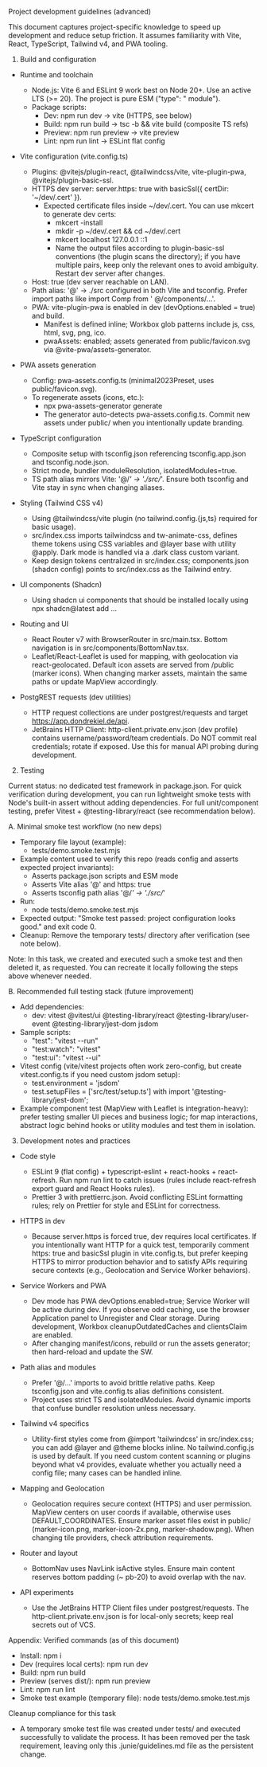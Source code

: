 Project development guidelines (advanced)

This document captures project-specific knowledge to speed up development and reduce setup friction. It assumes
familiarity with Vite, React, TypeScript, Tailwind v4, and PWA tooling.

1. Build and configuration

- Runtime and toolchain
    - Node.js: Vite 6 and ESLint 9 work best on Node 20+. Use an active LTS (>= 20). The project is pure ESM ("type": "
      module").
    - Package scripts:
        - Dev: npm run dev → vite (HTTPS, see below)
        - Build: npm run build → tsc -b && vite build (composite TS refs)
        - Preview: npm run preview → vite preview
        - Lint: npm run lint → ESLint flat config

- Vite configuration (vite.config.ts)
    - Plugins: @vitejs/plugin-react, @tailwindcss/vite, vite-plugin-pwa, @vitejs/plugin-basic-ssl.
    - HTTPS dev server: server.https: true with basicSsl({ certDir: '~/dev/.cert' }).
        - Expected certificate files inside ~/dev/.cert. You can use mkcert to generate dev certs:
            - mkcert -install
            - mkdir -p ~/dev/.cert && cd ~/dev/.cert
            - mkcert localhost 127.0.0.1 ::1
            - Name the output files according to plugin-basic-ssl conventions (the plugin scans the directory); if you
              have multiple pairs, keep only the relevant ones to avoid ambiguity. Restart dev server after changes.
    - Host: true (dev server reachable on LAN).
    - Path alias: '@' → ./src configured in both Vite and tsconfig. Prefer import paths like import Comp from '
      @/components/...'.
    - PWA: vite-plugin-pwa is enabled in dev (devOptions.enabled = true) and build.
        - Manifest is defined inline; Workbox glob patterns include js, css, html, svg, png, ico.
        - pwaAssets: enabled; assets generated from public/favicon.svg via @vite-pwa/assets-generator.

- PWA assets generation
    - Config: pwa-assets.config.ts (minimal2023Preset, uses public/favicon.svg).
    - To regenerate assets (icons, etc.):
        - npx pwa-assets-generator generate
        - The generator auto-detects pwa-assets.config.ts. Commit new assets under public/ when you intentionally update
          branding.

- TypeScript configuration
    - Composite setup with tsconfig.json referencing tsconfig.app.json and tsconfig.node.json.
    - Strict mode, bundler moduleResolution, isolatedModules=true.
    - TS path alias mirrors Vite: '@/*' → './src/*'. Ensure both tsconfig and Vite stay in sync when changing aliases.

- Styling (Tailwind CSS v4)
    - Using @tailwindcss/vite plugin (no tailwind.config.{js,ts} required for basic usage).
    - src/index.css imports tailwindcss and tw-animate-css, defines theme tokens using CSS variables and @layer base
      with utility @apply. Dark mode is handled via a .dark class custom variant.
    - Keep design tokens centralized in src/index.css; components.json (shadcn config) points to src/index.css as the
      Tailwind entry.
- UI components (Shadcn)
    - Using shadcn ui components that should be installed locally using npx shadcn@latest add ...

- Routing and UI
    - React Router v7 with BrowserRouter in src/main.tsx. Bottom navigation is in src/components/BottomNav.tsx.
    - Leaflet/React-Leaflet is used for mapping, with geolocation via react-geolocated. Default icon assets are served
      from /public (marker icons). When changing marker assets, maintain the same paths or update MapView accordingly.

- PostgREST requests (dev utilities)
    - HTTP request collections are under postgrest/requests and target https://app.dondrekiel.de/api.
    - JetBrains HTTP Client: http-client.private.env.json (dev profile) contains username/password/team credentials. Do
      NOT commit real credentials; rotate if exposed. Use this for manual API probing during development.

2. Testing

Current status: no dedicated test framework in package.json. For quick verification during development, you can run
lightweight smoke tests with Node's built-in assert without adding dependencies. For full unit/component testing, prefer
Vitest + @testing-library/react (see recommendation below).

A. Minimal smoke test workflow (no new deps)

- Temporary file layout (example):
    - tests/demo.smoke.test.mjs
- Example content used to verify this repo (reads config and asserts expected project invariants):
    - Asserts package.json scripts and ESM mode
    - Asserts Vite alias '@' and https: true
    - Asserts tsconfig path alias '@/*' → './src/*'
- Run:
    - node tests/demo.smoke.test.mjs
- Expected output: "Smoke test passed: project configuration looks good." and exit code 0.
- Cleanup: Remove the temporary tests/ directory after verification (see note below).

Note: In this task, we created and executed such a smoke test and then deleted it, as requested. You can recreate it
locally following the steps above whenever needed.

B. Recommended full testing stack (future improvement)

- Add dependencies:
    - dev: vitest @vitest/ui @testing-library/react @testing-library/user-event @testing-library/jest-dom jsdom
- Sample scripts:
    - "test": "vitest --run"
    - "test:watch": "vitest"
    - "test:ui": "vitest --ui"
- Vitest config (vite/vitest projects often work zero-config, but create vitest.config.ts if you need custom jsdom
  setup):
    - test.environment = 'jsdom'
    - test.setupFiles = ['src/test/setup.ts'] with import '@testing-library/jest-dom';
- Example component test (MapView with Leaflet is integration-heavy): prefer testing smaller UI pieces and business
  logic; for map interactions, abstract logic behind hooks or utility modules and test them in isolation.

3. Development notes and practices

- Code style
    - ESLint 9 (flat config) + typescript-eslint + react-hooks + react-refresh. Run npm run lint to catch issues (rules
      include react-refresh export guard and React Hooks rules).
    - Prettier 3 with prettierrc.json. Avoid conflicting ESLint formatting rules; rely on Prettier for style and ESLint
      for correctness.

- HTTPS in dev
    - Because server.https is forced true, dev requires local certificates. If you intentionally want HTTP for a quick
      test, temporarily comment https: true and basicSsl plugin in vite.config.ts, but prefer keeping HTTPS to mirror
      production behavior and to satisfy APIs requiring secure contexts (e.g., Geolocation and Service Worker
      behaviors).

- Service Workers and PWA
    - Dev mode has PWA devOptions.enabled=true; Service Worker will be active during dev. If you observe odd caching,
      use the browser Application panel to Unregister and Clear storage. During development, Workbox
      cleanupOutdatedCaches and clientsClaim are enabled.
    - After changing manifest/icons, rebuild or run the assets generator; then hard-reload and update the SW.

- Path alias and modules
    - Prefer '@/...' imports to avoid brittle relative paths. Keep tsconfig.json and vite.config.ts alias definitions
      consistent.
    - Project uses strict TS and isolatedModules. Avoid dynamic imports that confuse bundler resolution unless
      necessary.

- Tailwind v4 specifics
    - Utility-first styles come from @import 'tailwindcss' in src/index.css; you can add @layer and @theme blocks
      inline. No tailwind.config.js is used by default. If you need custom content scanning or plugins beyond what v4
      provides, evaluate whether you actually need a config file; many cases can be handled inline.

- Mapping and Geolocation
    - Geolocation requires secure context (HTTPS) and user permission. MapView centers on user coords if available,
      otherwise uses DEFAULT_COORDINATES. Ensure marker asset files exist in public/ (marker-icon.png,
      marker-icon-2x.png, marker-shadow.png). When changing tile providers, check attribution requirements.

- Router and layout
    - BottomNav uses NavLink isActive styles. Ensure main content reserves bottom padding (~ pb-20) to avoid overlap
      with the nav.

- API experiments
    - Use the JetBrains HTTP Client files under postgrest/requests. The http-client.private.env.json is for local-only
      secrets; keep real secrets out of VCS.

Appendix: Verified commands (as of this document)

- Install: npm i
- Dev (requires local certs): npm run dev
- Build: npm run build
- Preview (serves dist/): npm run preview
- Lint: npm run lint
- Smoke test example (temporary file): node tests/demo.smoke.test.mjs

Cleanup compliance for this task

- A temporary smoke test file was created under tests/ and executed successfully to validate the process. It has been
  removed per the task requirement, leaving only this .junie/guidelines.md file as the persistent change.
